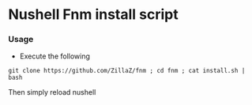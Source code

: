 # Nushell Fnm install script

### Usage

- Execute the following
```
git clone https://github.com/ZillaZ/fnm ; cd fnm ; cat install.sh | bash
```

Then simply reload nushell
